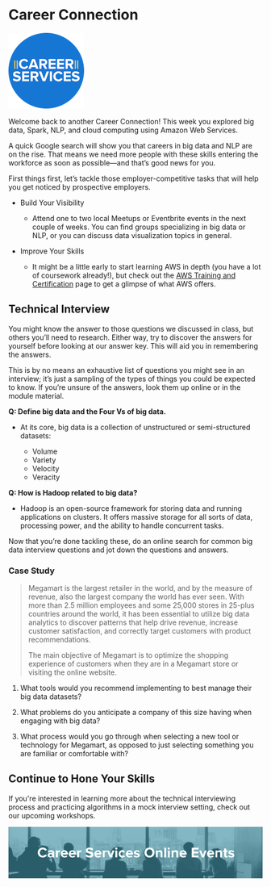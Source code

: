 # Career Connection

![career services logo](assets/logo.png)

Welcome back to another Career Connection! This week you explored big data, Spark, NLP, and cloud computing using Amazon Web Services.

A quick Google search will show you that careers in big data and NLP are on the rise. That means we need more people with these skills entering the workforce as soon as possible—and that’s good news for you.

First things first, let’s tackle those employer-competitive tasks that will help you get noticed by prospective employers.

- Build Your Visibility
  - Attend one to two local Meetups or Eventbrite events in the next couple of weeks. You can find groups specializing in big data or NLP, or you can discuss data visualization topics in general.

- Improve Your Skills
  - It might be a little early to start learning AWS in depth (you have a lot of coursework already!), but check out the [AWS Training and Certification](https://aws.amazon.com/training/) page to get a glimpse of what AWS offers.

## Technical Interview

You might know the answer to those questions we discussed in class, but others you’ll need to research. Either way, try to discover the answers for yourself before looking at our answer key. This will aid you in remembering the answers.  

This is by no means an exhaustive list of questions you might see in an interview; it’s just a sampling of the types of things you could be expected to know. If you’re unsure of the answers, look them up online or in the module material.

**Q: Define big data and the Four Vs of big data.**

- At its core, big data is a collection of unstructured or semi-structured datasets:

  - Volume
  - Variety
  - Velocity
  - Veracity

**Q: How is Hadoop related to big data?**

- Hadoop is an open-source framework for storing data and running applications on clusters. It offers massive storage for all sorts of data, processing power, and the ability to handle concurrent tasks.

Now that you’re done tackling these, do an online search for common big data interview questions and jot down the questions and answers.

### Case Study

> Megamart is the largest retailer in the world, and by the measure of revenue, also the largest company the world has ever seen. With more than 2.5 million employees and some 25,000 stores in 25-plus countries around the world, it has been essential to utilize big data analytics to discover patterns that help drive revenue, increase customer satisfaction, and correctly target customers with product recommendations.
>
> The main objective of Megamart is to optimize the shopping experience of customers when they are in a Megamart store or visiting the online website.

1. What tools would you recommend implementing to best manage their big data datasets?

2. What problems do you anticipate a company of this size having when engaging with big data?

3. What process would you go through when selecting a new tool or technology for Megamart, as opposed to just selecting something you are familiar or comfortable with?

## Continue to Hone Your Skills

If you're interested in learning more about the technical interviewing process and practicing algorithms in a mock interview setting, check out our upcoming workshops.

![Events banner](./assets/events.png)

